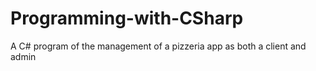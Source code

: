 # Programming-with-CSharp
A C# program of the management of a pizzeria app as both a client and admin
